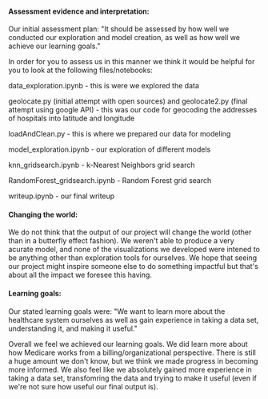 #### Assessment evidence and interpretation:

Our initial assessment plan: "It should be assessed by how well we conducted our exploration and model creation, as well as how well we achieve our learning goals."

In order for you to assess us in this manner we think it would be helpful for you to look at the following files/notebooks:

data_exploration.ipynb - this is were we explored the data

geolocate.py (initial attempt with open sources) and geolocate2.py (final attempt using google API) - this was our code
for geocoding the addresses of hospitals into latitude and longitude

loadAndClean.py - this is where we prepared our data for modeling

model_exploration.ipynb - our exploration of different models

knn_gridsearch.ipynb - k-Nearest Neighbors grid search

RandomForest_gridsearch.ipynb - Random Forest grid search

writeup.ipynb - our final writeup


#### Changing the world: 

We do not think that the output of our project will change the world (other than in a butterfly effect fashion). We weren't able to produce a very acurate model, and none of the visualizations we developed were intened to be anything other than exploration tools for ourselves. We hope that seeing our project might inspire someone else to do something impactful but that's about all the impact we foresee this having.

#### Learning goals: 

Our stated learning goals were: "We want to learn more about the healthcare system ourselves as well as gain experience in taking a data set, understanding it, and making it useful."

Overall we feel we achieved our learning goals. We did learn more about how Medicare works from a billing/organizational perspective. There is still a huge amount we don't know, but we think we made progress in becoming more informed. We also feel like we absolutely gained more experience in taking a data set, transfomring the data and trying to make it useful (even if we're not sure how useful our final output is).
